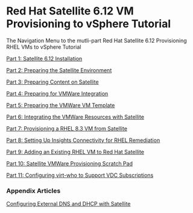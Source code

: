 # Red Hat Satellite 6.12 VM Provisioning to vSphere Tutorial  

The Navigation Menu to the mutli-part Red Hat Satellite 6.12 Provisioning RHEL VMs to vSphere Tutorial  

[Part 1: Satellite 6.12 Installation](https://github.com/pslucas0212/Part-1-Satellite-612-Installation/blob/main/README.md)

[Part 2: Preparing the Satellite Environment]()  

[Part 3: Preparing Content on Satellite]()  

[Part 4: Preparing for VMWare Integration]()

[Part 5: Preparing the VMWare VM Template]()

[Part 6: Integrating the VMWare Resources with Satellite]()

[Part 7: Provisioning a RHEL 8.3 VM from Satellite]()

[Part 8: Setting Up Insights Connectivity for RHEL Remediation]()

[Part 9: Adding an Existing RHEL VM to Red Hat Satellite]()

[Part 10: Satellite VMWare Provisioning Scratch Pad]()  

[Part 11: Configuring virt-who to Support VDC Subscriptions]()


### Appendix Articles
[Configuring External DNS and DHCP with Satellite](https://github.com/pslucas0212/Configuring-External-DNS-and-DHCP-for-Satellite/blob/main/README.md)
  
